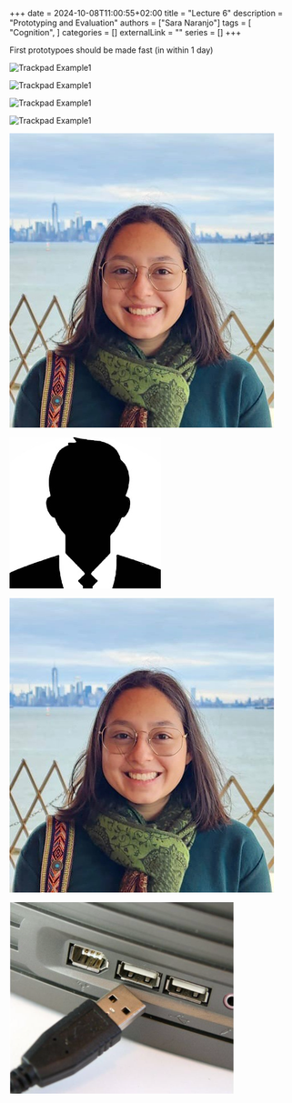 +++ 
date = 2024-10-08T11:00:55+02:00
title = "Lecture 6"
description = "Prototyping and Evaluation"
authors = ["Sara Naranjo"]
tags = [
    "Cognition",
    ]
categories = []
externalLink = ""
series = []
+++


First prototypoes should be made fast (in within 1 day)

![Trackpad Example1](/blogVAR/images/photosara.JPG)

![Trackpad Example1](/blogVAR/static/images/photosara.JPG)

![Trackpad Example1](images/trackpad.JPG)

![Trackpad Example1](images/usb.JPG)

![Trackpad Example1](/public/images/photosara.jpeg)

![Trackpad Example1](/public/images/avatar.jpg)

![Trackpad Example1](/public/images/photosara.JPG)

![Trackpad Example1](/public/images/usb.jpeg)